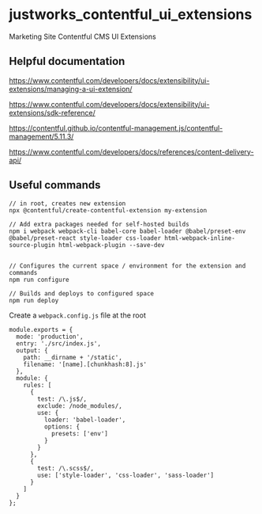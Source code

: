 # justworks_contentful_ui_extensions
Marketing Site Contentful CMS UI Extensions


## Helpful documentation

https://www.contentful.com/developers/docs/extensibility/ui-extensions/managing-a-ui-extension/

https://www.contentful.com/developers/docs/extensibility/ui-extensions/sdk-reference/

https://contentful.github.io/contentful-management.js/contentful-management/5.11.3/

https://www.contentful.com/developers/docs/references/content-delivery-api/

## Useful commands

```
// in root, creates new extension
npx @contentful/create-contentful-extension my-extension

// Add extra packages needed for self-hosted builds
npm i webpack webpack-cli babel-core babel-loader @babel/preset-env @babel/preset-react style-loader css-loader html-webpack-inline-source-plugin html-webpack-plugin --save-dev


// Configures the current space / environment for the extension and commands
npm run configure

// Builds and deploys to configured space
npm run deploy
```

Create a `webpack.config.js` file at the root

```
module.exports = {
  mode: 'production',
  entry: './src/index.js',
  output: {
    path: __dirname + '/static',
    filename: '[name].[chunkhash:8].js'
  },
  module: {
    rules: [
      {
        test: /\.js$/,
        exclude: /node_modules/,
        use: {
          loader: 'babel-loader',
          options: {
            presets: ['env']
          }
        }
      },
      {
        test: /\.scss$/,
        use: ['style-loader', 'css-loader', 'sass-loader']
      }
    ]
  }
};

```
